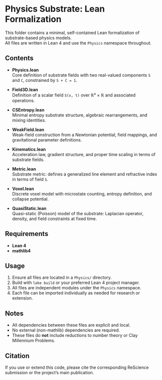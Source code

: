 # Physics Substrate: Lean Formalization

This folder contains a minimal, self-contained Lean formalization of substrate-based physics models.  
All files are written in Lean 4 and use the `Physics` namespace throughout.

## Contents

- **Physics.lean**  
  Core definition of substrate fields with two real-valued components `S` and `C`, constrained by `S + C = 1`.

- **Field3D.lean**  
  Definition of a scalar field `S(x, t)` over ℝ³ × ℝ and associated operations.

- **CSEntropy.lean**  
  Minimal entropy substrate structure, algebraic rearrangements, and mixing identities.

- **WeakField.lean**  
  Weak-field construction from a Newtonian potential, field mappings, and gravitational parameter definitions.

- **Kinematics.lean**  
  Acceleration law, gradient structure, and proper time scaling in terms of substrate fields.

- **Metric.lean**  
  Substrate metric: defines a generalized line element and refractive index in terms of field `S`.

- **Voxel.lean**  
  Discrete voxel model with microstate counting, entropy definition, and collapse potential.

- **QuasiStatic.lean**  
  Quasi-static (Poisson) model of the substrate: Laplacian operator, density, and field constraints at fixed time.

## Requirements

- **Lean 4**
- **mathlib4**

## Usage

1. Ensure all files are located in a `Physics/` directory.
2. Build with `lake build` or your preferred Lean 4 project manager.
3. All files are independent modules under the `Physics` namespace.
4. Each file can be imported individually as needed for research or extension.

## Notes

- All dependencies between these files are explicit and local.
- No external (non-mathlib) dependencies are required.
- These files do **not** include reductions to number theory or Clay Millennium Problems.

## Citation

If you use or extend this code, please cite the corresponding ReScience submission or the project’s main publication.
